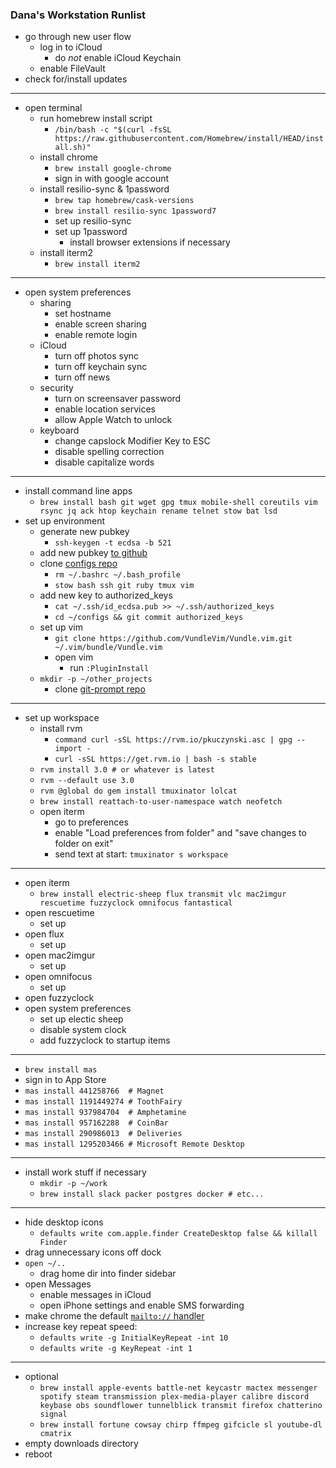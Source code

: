 ### Dana's Workstation Runlist

* go through new user flow
  * log in to iCloud
    * do _not_ enable iCloud Keychain
  * enable FileVault
* check for/install updates

---

* open terminal
  * run homebrew install script
    * `/bin/bash -c "$(curl -fsSL https://raw.githubusercontent.com/Homebrew/install/HEAD/install.sh)"`
  * install chrome
    * `brew install google-chrome`
    * sign in with google account
  * install resilio-sync & 1password
    * `brew tap homebrew/cask-versions`
    * `brew install resilio-sync 1password7`
    * set up resilio-sync
    * set up 1password
      * install browser extensions if necessary
  * install iterm2
    * `brew install iterm2`

---

* open system preferences
  * sharing
     * set hostname
     * enable screen sharing
     * enable remote login
  * iCloud
     * turn off photos sync
     * turn off keychain sync
     * turn off news
  * security
     * turn on screensaver password
     * enable location services
     * allow Apple Watch to unlock
  * keyboard
     * change capslock Modifier Key to ESC
     * disable spelling correction
     * disable capitalize words

---

* install command line apps
  * `brew install bash git wget gpg tmux mobile-shell coreutils vim rsync jq ack htop keychain rename telnet stow bat lsd`
* set up environment
  * generate new pubkey
    * `ssh-keygen -t ecdsa -b 521`
  * add new pubkey [to github](https://github.com/settings/keys)
  * clone [configs repo](https://github.com/dmerrick/configs)
     * `rm ~/.bashrc ~/.bash_profile`
     * `stow bash ssh git ruby tmux vim`
   * add new key to authorized_keys
     * `cat ~/.ssh/id_ecdsa.pub >> ~/.ssh/authorized_keys`
     * `cd ~/configs && git commit authorized_keys`
  * set up vim
     * `git clone https://github.com/VundleVim/Vundle.vim.git ~/.vim/bundle/Vundle.vim`
     * open vim
       * run `:PluginInstall`
  * `mkdir -p ~/other_projects`
     * clone [git-prompt repo](https://github.com/dmerrick/git-prompt)
  
  
---

* set up workspace
  * install rvm
    * `command curl -sSL https://rvm.io/pkuczynski.asc | gpg --import -`
    * `curl -sSL https://get.rvm.io | bash -s stable`
  * `rvm install 3.0 # or whatever is latest`
  * `rvm --default use 3.0`
  * `rvm @global do gem install tmuxinator lolcat`
  * `brew install reattach-to-user-namespace watch neofetch`
  * open iterm
    * go to preferences
    * enable "Load preferences from folder" and "save changes to folder on exit"
    * send text at start: `tmuxinator s workspace`

---

* open iterm
  * `brew install electric-sheep flux transmit vlc mac2imgur rescuetime fuzzyclock omnifocus fantastical`
* open rescuetime
  * set up
* open flux
  * set up
* open mac2imgur
  * set up
* open omnifocus
  * set up
* open fuzzyclock
* open system preferences
  * set up electic sheep
  * disable system clock
  * add fuzzyclock to startup items

---

* `brew install mas`
* sign in to App Store
* `mas install 441258766  # Magnet`
* `mas install 1191449274 # ToothFairy`
* `mas install 937984704  # Amphetamine`
* `mas install 957162288  # CoinBar`
* `mas install 290986013  # Deliveries`
* `mas install 1295203466 # Microsoft Remote Desktop`

---

* install work stuff if necessary
  * `mkdir -p ~/work`
  * `brew install slack packer postgres docker # etc...`

---

* hide desktop icons
  * `defaults write com.apple.finder CreateDesktop false && killall Finder`
* drag unnecessary icons off dock
* `open ~/..`
  * drag home dir into finder sidebar
* open Messages
  * enable messages in iCloud
  * open iPhone settings and enable SMS forwarding
* make chrome the default [`mailto://` handler](https://support.google.com/a/users/answer/9308783?hl=en)
* increase key repeat speed:
  * `defaults write -g InitialKeyRepeat -int 10`
  * `defaults write -g KeyRepeat -int 1`

---

* optional
  * `brew install apple-events battle-net keycastr mactex messenger spotify steam transmission plex-media-player calibre discord keybase obs soundflower tunnelblick transmit firefox chatterino signal`
  * `brew install fortune cowsay chirp ffmpeg gifcicle sl youtube-dl cmatrix`
* empty downloads directory
* reboot
